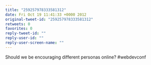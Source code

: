 ```yaml
---
title: "259257978333581312"
date: Fri Oct 19 11:41:33 +0000 2012
original-tweet-id: "259257978333581312"
retweets: 0
favorites: 0
reply-tweet-id: ""
reply-user-id: ""
reply-user-screen-name: ""
---
```

Should we be encouraging different personas online? #webdevconf
